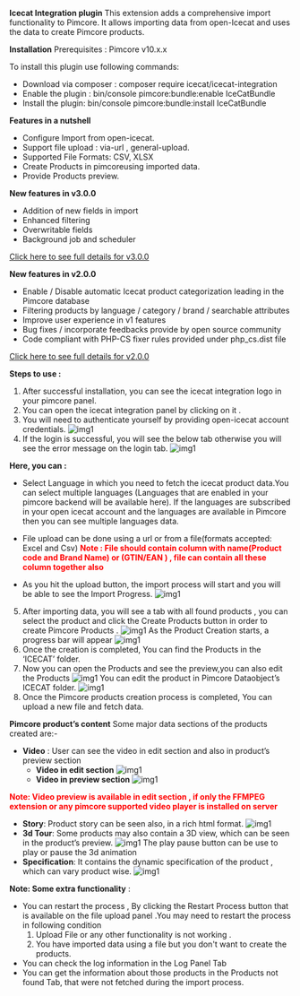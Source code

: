 **Icecat Integration plugin**
This extension adds a comprehensive import functionality to Pimcore. It allows importing data from open-Icecat and uses the data to create Pimcore products.


**Installation**
Prerequisites : 
	Pimcore v10.x.x

To install this plugin use following commands:
- Download via composer : composer require icecat/icecat-integration
- Enable the plugin :  bin/console pimcore:bundle:enable IceCatBundle
- Install the plugin: bin/console pimcore:bundle:install IceCatBundle

**Features in a nutshell**
- Configure Import from open-icecat.
- Support file upload : via-url , general-upload.
- Supported File Formats: CSV, XLSX
- Create Products in pimcoreusing imported data.
- Provide Products preview.

**New features in v3.0.0**
- Addition of new fields in import
- Enhanced filtering
- Overwritable fields
- Background job and scheduler

[Click here to see full details for v3.0.0](./doc/plugin_v3.md)

**New features in v2.0.0**
- Enable / Disable automatic Icecat product categorization leading in the Pimcore database
- Filtering products by language / category / brand / searchable attributes
- Improve user experience in v1 features
- Bug fixes / incorporate feedbacks provide by open source community 
- Code compliant with PHP-CS fixer rules provided under php_cs.dist file

[Click here to see full details for v2.0.0](./doc/plugin_v2.md)

**Steps to use :**
1. After successful installation, you can see the icecat integration logo in your pimcore panel.
2. You can open the icecat integration panel by clicking on it .
3. You will need to authenticate yourself by providing open-icecat account credentials.
    ![img1](./doc//images/login.png)
4. If the login is successful, you will see the below tab otherwise you will see the error message on the login tab.
    ![img1](./doc//images/import.png)

**Here, you can :**
- Select Language in which you need to fetch the icecat product data.You can select multiple languages (Languages that are enabled in your pimcore backend will be available here).
If the languages are subscribed in your open icecat account and the languages are available in Pimcore then you can see multiple languages data.




- File upload can be done using a url or  from a file(formats accepted: Excel and Csv)
**<span style = "color:red; font-size:14px">Note : File should contain column with name(Product code and Brand Name) or (GTIN/EAN ) , file can contain all these column together also</span>**
- As you hit the upload button, the import process will start and you will be able to see the Import Progress.
![img1](./doc//images/import-progress.png)


5. After importing data, you will see a tab with all found products , you can select the product and click the Create Products button in order to create Pimcore Products .
![img1](./doc//images/import-progress.png)
As the Product Creation starts, a progress bar will appear
![img1](./doc//images/creationProgess.png)
6. Once the creation is completed, You can find the Products in the ‘ICECAT’ folder.
7. Now you can open the Products and see the preview,you can also edit the Products
![img1](./doc//images/preview.png)
You can edit the product in Pimcore Dataobject’s ICECAT folder.
![img1](./doc//images/edit.png)
8. Once the Pimcore products creation process is completed, You can upload a new file and fetch data.


**Pimcore product’s content**
Some major data sections of the products created are:-
- **Video** : User can see the video  in edit section and also in product’s preview section
    - **Video in edit section**
![img1](./doc//images/video_preview.png)
    - **Video in preview section**
![img1](./doc//images/video_preview_2.png)


**<span style = "color:red;font-size:14px;">Note: Video preview is available in edit section , if only the FFMPEG extension or any pimcore supported video player is installed on server </span >**
- **Story**: Product story can be seen also, in a rich html format.
    ![img1](./doc//images/story.png)
- **3d Tour**: Some products may also contain a 3D view, which can be seen in the product’s preview.
     ![img1](./doc//images/3d.png)
The play pause button can be use to play or pause the 3d animation 
- **Specification**: It contains the dynamic specification of the product , which can vary product wise.
![img1](./doc//images/specs.png)

**Note: Some extra functionality** :
- You can restart the process , By clicking the Restart Process button that is available on the file upload panel .You may need to restart the process in following condition
    1. Upload File or any other functionality is not working .
    2. You have imported data using a file but you don't want to create the products.
- You can check the log information in the Log Panel Tab
- You can get the information about those products in the Products not found Tab, that were not fetched during the import process.



	
